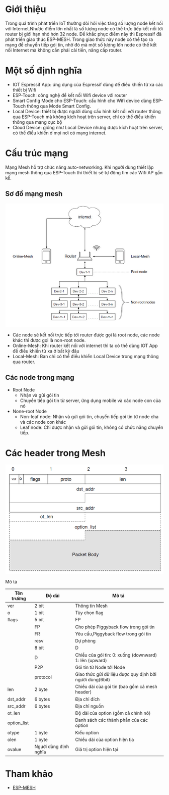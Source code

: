 # Giới thiệu
Trong quá trình phát triển IoT thường đòi hỏi việc tăng số lượng node kết nối với Internet.Nhược điểm lớn nhất là số lượng node có thể trực tiếp kết nối tới router bị giới hạn nhỏ hơn 32 node. Để khắc phục điểm này thì Espressif đã phát triển giao thức ESP-MESH. Trong giao thức này node có thể tạo ra mạng để chuyển tiếp gói tin, nhờ đó mà một số lượng lớn node có thể kết nối Internet mà không cần phải cải tiến, nâng cấp router.

# Một số định nghĩa
- IOT Espressif App: ứng dụng của Espressif dùng để điều khiển từ xa các thiết bị Wifi
- ESP-Touch: công nghệ để kết nối Wifi device với router
- Smart Config Mode cho ESP-Touch: cấu hình cho Wifi device dùng ESP-Touch thông qua Mode Smart Config.
- Local Device: thiết bị được người dùng cấu hình kết nối với router thông qua ESP-Touch mà không kích hoạt trên server, chỉ có thể điều khiển thông qua mạng cục bộ
- Cloud Device: giống như Local Device nhưng được kích hoạt trên server, có thể điều khiển ở mọi nơi có mạng internet.

# Cấu trúc mạng
Mạng Mesh hỗ trợ chức năng auto-networking. Khi người dùng thiết lập mạng mesh thông qua ESP-Touch thì thiết bị sẽ tự động tìm các Wifi AP gần kề.

## Sơ đồ mạng mesh

![Mesh NetWork](../images/mesh-network.png)

- Các node sẽ kết nối trực tiếp tới router được gọi là root node, các node khác thì được gọi là non-root node.
- Online-Mesh: Khi router kết nối với internet thì ta có thể dùng IOT App để điều khiển từ xa ở bất kỳ đâu
- Local-Mesh: Bạn chỉ có thể điều khiển Local Device trong mạng thông qua router.

## Các node trong mạng
- Root Node
    + Nhận và gửi gói tin
    + Chuyển tiếp gói tin từ server, ứng dụng mobile và các node con của nó
- None-root Node
    + Non-leaf node: Nhận và gửi gói tin, chuyển tiếp gói tin từ node cha và các node con khác
    + Leaf node: Chỉ được nhận và gửi gói tin, không có chức năng chuyển tiếp.

# Các header trong Mesh
![Mesh Header](../images/mesh-header.png)

Mô tả

| Tên trường  | Độ dài                | Mô tả                                                    |
|-------------|-----------------------|----------------------------------------------------------|
| ver         | 2 bit                 | Thông tin Mesh                                           |
| o           | 1 bit                 | Tùy chọn flag                                            |
| flags       | 5 bit                 | FP|FR|resv|resv|resv                                     |
|             | FP                    | Cho phép Piggyback flow trong gói tin                    |
|             | FR                    | Yêu cầu,Piggyback flow trong gói tin                     |
|             | resv                  | Dự phòng                                                 |
|             | 8 bit                 | D|P2P|Protocol                                           |
|             | D                     | Chiều của gói tin: 0: xuống (downward) 1: lên (upward)   |
|             | P2P                   | Gói tin từ Node tới Node                                 |
|             | protocol              | Giao thức gửi dữ liệu được quy định bởi người dùng(6bit) |
| len         | 2 byte                | Chiều dài của gói tin (bao gồm cả mesh header)           |
| dst_addr    | 6 bytes               | Địa chỉ đích                                             |
| src_addr    | 6 bytes               | Địa chỉ nguồn                                            |
| ot_len      |                       | Độ dài của option (gồm cả chính nó)                      |
| option_list |                       | Danh sách các thành phần của các option                  |
| otype       | 1 byte                | Kiểu option                                              |
| olen        | 1 byte                | Chiều dài của option hiện tịa                            |
| ovalue      | Người dùng định nghĩa | Giá trị option hiện tại                                  |

# Tham khảo
- [ESP-MESH](https://espressif.com/en/products/software/esp-mesh/overview)